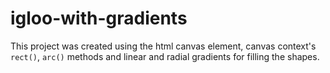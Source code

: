 # igloo-with-gradients

This project was created using the html canvas element, canvas context's `rect()`, `arc()` methods and linear and radial gradients for filling the shapes.